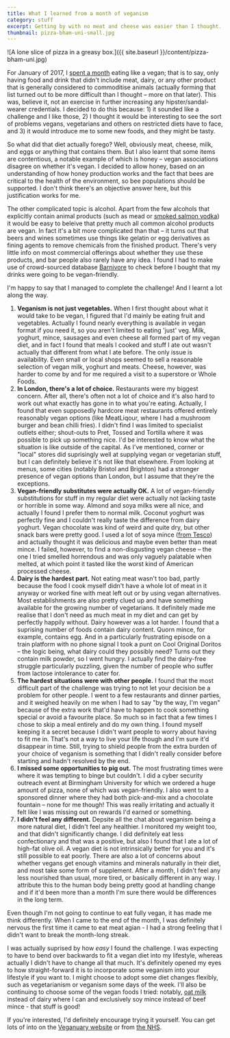 ```yaml
---
title: What I learned from a month of veganism
category: stuff
excerpt: Getting by with no meat and cheese was easier than I thought.
thumbnail: pizza-bham-uni-small.jpg
---
```


![A lone slice of pizza in a greasy box.]({{ site.baseurl }}/content/pizza-bham-uni.jpg)

For January of 2017, I [spent a month](https://veganuary.com/) eating like a vegan; that is to say, only having food and drink that didn't include meat, dairy, or any other product that is generally considered to commoditise animals (actually forming that list turned out to be more difficult than I thought – more on that later). This was, believe it, not an exercise in further increasing any hipster/sandal-wearer credentials. I decided to do this because: 1) it sounded like a challenge and I like those, 2) I thought it would be interesting to see the sort of problems vegans, vegetarians and others on restricted diets have to face, and 3) it would introduce me to some new foods, and they might be tasty.

So what did that diet actually forego? Well, obviously meat, cheese, milk, and eggs or anything that contains them. But I also learnt that some items are contentious, a notable example of which is honey – vegan associations disagree on whether it's vegan. I decided to allow honey, based on an understanding of how honey production works and the fact that bees are critical to the health of the environment, so bee populations should be supported. I don't think there's an objective answer here, but this justification works for me.

The other complicated topic is alcohol. Apart from the few alcohols that explicitly contain animal products (such as mead or [smoked salmon vodka](http://alaskadistillery.com/2014/pages01/products/SmokedSalmon.html)) it would be easy to beleive that pretty much all common alcohol products are vegan. In fact it's a bit more complicated than that – it turns out that beers and wines sometimes use things like gelatin or egg derivatives as fining agents to remove chemicals from the finished product. There's very little info on most commercial offerings about whether they use these products, and bar people also rarely have any idea. I found I had to make use of crowd-sourced database [Barnivore](http://www.barnivore.com) to check before I bought that my drinks were going to be vegan-friendly.

I'm happy to say that I managed to complete the challenge! And I learnt a lot along the way.

1. **Veganism is not just vegetables.**
   When I first thought about what it would take to be vegan, I figured that I'd mainly be eating fruit and vegetables. Actually I found nearly everything is available in vegan format if you need it, so you aren't limited to eating 'just' veg. Milk, yoghurt, mince, sausages and even cheese all formed part of my vegan diet, and in fact I found that meals I cooked and stuff I ate out wasn't actually that different from what I ate before. The only issue is availability. Even small or local shops seemed to sell a reasonable selection of vegan milk, yoghurt and meats. Cheese, however, was harder to come by and for me required a visit to a superstore or Whole Foods.
2. **In London, there's a lot of choice.**
   Restaurants were my biggest concern. After all, there's often not a lot of choice and it's also hard to work out what exactly has gone in to what you're eating. Actually, I found that even supposedly hardcore meat restaurants offered entirely reasonably vegan options (like MeatLiqour, where I had a mushroom burger and bean chilli fries). I didn't find I was limited to specialist outlets either; shout-outs to Pret, Tossed and Tortilla where it was possible to pick up something nice.
   I'd be interested to know what the situation is like outside of the capital. As I've mentioned, corner or "local" stores did suprisingly well at supplying vegan or vegetarian stuff, but I can definitely believe it's not like that elsewhere. From looking at menus, some cities (notably Bristol and Brighton) had a stronger presence of vegan options than London, but I assume that they're the exceptions.
3. **Vegan-friendly substitutes were actually OK.**
   A lot of vegan-friendly substitutions for stuff in my regular diet were actually not lacking taste or horrible in some way. Almond and soya milks were all nice, and actually I found I prefer them to normal milk. Coconut yoghurt was perfectly fine and I couldn't really taste the difference from dairy yoghurt. Vegan chocolate was kind of weird and quite dry, but other snack bars were pretty good. I used a lot of soya mince ([from Tesco](http://www.tesco.com/groceries/product/details/default.aspx?id=257974340)) and actually thought it was delicious and maybe even better than meat mince. I failed, however, to find a non-disgusting vegan cheese – the one I tried smelled horrendous and was only vaguely palatable when melted, at which point it tasted like the worst kind of American processed cheese.
4. **Dairy is the hardest part.**
   Not eating meat wasn't too bad, partly because the food I cook myself didn't have a whole lot of meat in it anyway or worked fine with meat left out or by using vegan alternatives. Most establishments are also pretty clued up and have something available for the growing number of vegetarians. It definitely made me realise that I don't need as much meat in my diet and can get by perfectly happily without. Dairy however was a lot harder. I found that a suprising number of foods contain dairy content. Quorn mince, for example, contains egg. And in a particularly frustrating episode on a train platform with no phone signal I took a punt on Cool Original Doritos – the logic being, what dairy could they possibly need? Turns out they contain milk powder, so I went hungry. I actually find the dairy-free struggle particularly puzzling, given the number of people who suffer from lactose intolerance to cater for.
5. **The hardest situations were with other people.**
   I found that the most difficult part of the challenge was trying to not let your decision be a problem for other people. I went to a few restaurants and dinner parties, and it weighed heavily on me when I had to say "by the way, I'm vegan" because of the extra work that'd have to happen to cook something special or avoid a favourite place. So much so in fact that a few times I chose to skip a meal entirely and do my own thing. I found myself keeping it a secret because I didn't want people to worry about having to fit me in. That's not a way to live your life though and I'm sure it'd disappear in time. Still, trying to shield people from the extra burden of your choice of veganism is something that I didn't really consider before starting and hadn't resolved by the end.
6. **I missed some opportunities to pig out.**
   The most frustrating times were where it was tempting to binge but couldn't. I did a cyber security outreach event at Birmingham University for which we ordered a huge amount of pizza, none of which was vegan-friendly. I also went to a sponsored dinner where they had both pick-and-mix and a chocolate fountain – none for me though! This was really irritating and actually it felt like I was missing out on rewards I'd earned or something.
7. **I didn't feel any different.**
   Depsite all the chat about veganism being a more natural diet, I didn't feel any healthier. I monitored my weight too, and that didn't significantly change. I did definitely eat less confectionary and that was a positive, but also I found that I ate a lot of high-fat olive oil. A vegan diet is not intrinsically better for you and it's still possible to eat poorly.
   There are also a lot of concerns about whether vegans get enough vitamins and minerals naturally in their diet, and most take some form of supplement. After a month, I didn't feel any less nourished than usual, more tired, or basically different in any way. I attribute this to the human body being pretty good at handling change and if it'd been more than a month I'm sure there would be differences in the long term.

Even though I'm not going to continue to eat fully vegan, it has made me think differently. When I came to the end of the month, I was definitely nervous the first time it came to eat meat agian - I had a strong feeling that I didn't want to break the month-long streak.

I was actually suprised by how _easy_ I found the challenge. I was expecting to have to bend over backwards to fit a vegan diet into my lifestyle, whereas actually I didn't have to change all that much. It's definitely opened my eyes to how straight-forward it is to incorporate some veganism into your lifestyle if you want to. I might choose to adopt some diet changes flexibly, such as vegetarianism or veganism some days of the week. I'll also be continuing to choose some of the vegan foods I tried: notably, [oat milk](https://veganuary.com/products/oatly-organic-h-healthy-oat-milk/) instead of dairy where I can and exclusively soy mince instead of beef mince - that stuff is good!

If you're interested, I'd definitely encourage trying it yourself. You can get lots of into on the [Veganuary website](https://veganuary.com/) or from [the NHS](https://www.nhs.uk/Livewell/Vegetarianhealth/Pages/Vegandiets.aspx).
